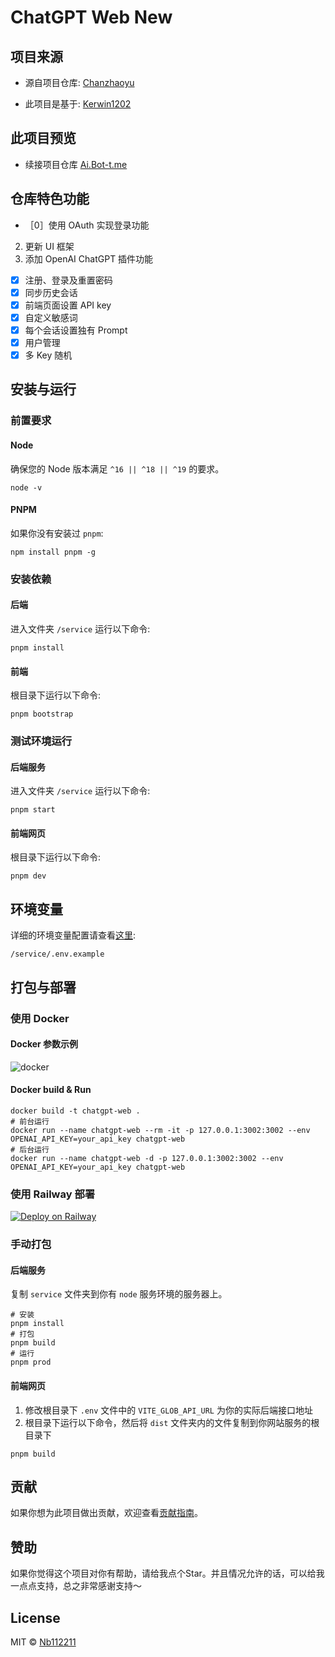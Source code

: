 # ChatGPT Web New
## 项目来源
- 源自项目仓库: [Chanzhaoyu](https://github.com/Chanzhaoyu/chatgpt-web)

- 此项目是基于: [Kerwin1202](https://github.com/Kerwin1202/chatgpt-web)

## 此项目预览 
- 续接项目仓库 [Ai.Bot-t.me](https://ai.bot-t.me)

## 仓库特色功能
- ［0］使用 OAuth 实现登录功能
2. 更新 UI 框架
3. 添加 OpenAI ChatGPT 插件功能
- [x] 注册、登录及重置密码
- [x] 同步历史会话
- [x] 前端页面设置 API key
- [x] 自定义敏感词
- [x] 每个会话设置独有 Prompt
- [x] 用户管理
- [x] 多 Key 随机

## 安装与运行

### 前置要求

#### Node
确保您的 Node 版本满足 `^16 || ^18 || ^19` 的要求。
```plaintext
node -v
```

#### PNPM
如果你没有安装过 `pnpm`:
```plaintext
npm install pnpm -g
```

### 安装依赖

#### 后端
进入文件夹 `/service` 运行以下命令:
```plaintext
pnpm install
```

#### 前端
根目录下运行以下命令:
```plaintext
pnpm bootstrap
```

### 测试环境运行

#### 后端服务
进入文件夹 `/service` 运行以下命令:
```plaintext
pnpm start
```

#### 前端网页
根目录下运行以下命令:
```plaintext
pnpm dev
```

## 环境变量

详细的环境变量配置请查看[这里](#环境变量):
```plaintext
/service/.env.example
```

## 打包与部署

### 使用 Docker

#### Docker 参数示例
![docker](./docs/docker.png)

#### Docker build & Run
```plaintext
docker build -t chatgpt-web .
# 前台运行
docker run --name chatgpt-web --rm -it -p 127.0.0.1:3002:3002 --env OPENAI_API_KEY=your_api_key chatgpt-web
# 后台运行
docker run --name chatgpt-web -d -p 127.0.0.1:3002:3002 --env OPENAI_API_KEY=your_api_key chatgpt-web
```

### 使用 Railway 部署
[![Deploy on Railway](https://railway.app/button.svg)](https://railway.app/new/template/yytmgc)

### 手动打包

#### 后端服务
复制 `service` 文件夹到你有 `node` 服务环境的服务器上。
```plaintext
# 安装
pnpm install
# 打包
pnpm build
# 运行
pnpm prod
```

#### 前端网页
1. 修改根目录下 `.env` 文件中的 `VITE_GLOB_API_URL` 为你的实际后端接口地址
2. 根目录下运行以下命令，然后将 `dist` 文件夹内的文件复制到你网站服务的根目录下
```plaintext
pnpm build
```

## 贡献

如果你想为此项目做出贡献，欢迎查看[贡献指南](./CONTRIBUTING.md)。

## 赞助

如果你觉得这个项目对你有帮助，请给我点个Star。并且情况允许的话，可以给我一点点支持，总之非常感谢支持～

## License
MIT © [Nb112211](./license)